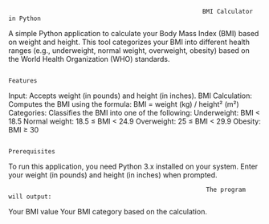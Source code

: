                                                           BMI Calculator in Python
                                                          
A simple Python application to calculate your Body Mass Index (BMI) based on weight and height. This tool categorizes your BMI into different health ranges (e.g., underweight, normal weight, overweight, obesity) based on the World Health Organization (WHO) standards.

                                                                        Features
                                                                        
Input: Accepts weight (in pounds) and height (in inches).
BMI Calculation: Computes the BMI using the formula:
BMI = weight (kg) / height² (m²)
Categories: Classifies the BMI into one of the following:
Underweight: BMI < 18.5
Normal weight: 18.5 ≤ BMI < 24.9
Overweight: 25 ≤ BMI < 29.9
Obesity: BMI ≥ 30

                                                                    Prerequisites
                                                                    
To run this application, you need Python 3.x installed on your system.
Enter your weight (in pounds) and height (in inches) when prompted.

                                                           The program will output:

Your BMI value
Your BMI category based on the calculation.
